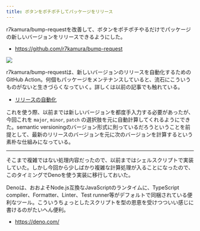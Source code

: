```yaml
---
title: ボタンをポチポチしてパッケージをリリース
---
```


r7kamura/bump-requestを改善して、ボタンをポチポチやるだけでパッケージの新しいバージョンをリリースできるようにした。

- <https://github.com/r7kamura/bump-request>

![](https://i.imgur.com/xFAU4fch.png)

r7kamura/bump-requestは、新しいバージョンのリリースを自動化するためのGitHub Action。何個もパッケージをメンテナンスしていると、流石にこういうものがないと生きづらくなっていく。詳しくは以前の記事でも触れている。

- [リリースの自動化](https://r7kamura.com/articles/2022-12-24-release-automation)

これを使う際、以前までは新しいバージョンを都度手入力する必要があったが、今回これを `major`, `minor`, `patch` の選択肢を元に自動計算してくれるようにできた。semantic versioningのバージョン形式に則っているだろうということを前提として、最新のリリースのバージョンを元に次のバージョンを計算するという素朴な仕組みになっている。

---

そこまで複雑ではない処理内容だったので、以前まではシェルスクリプトで実装していた。しかし今回から少しばかり複雑な計算処理が入ることになったので、このタイミングでDenoを使う実装に移行しておいた。

Denoは、おおよそNode.js互換なJavaScriptのランタイムに、TypeScript compiler、Formatter、Linter、Test runner等がデフォルトで同梱されている便利なツール。こういうちょっとしたスクリプトを型の恩恵を受けつついい感じに書けるのがたいへん便利。

- <https://deno.com/>
